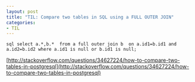 ```yaml
---
layout: post
title: "TIL: Compare two tables in SQL using a FULL OUTER JOIN"
categories:
- TIL
---
```


`sql
select a.*,b.* 
 from a full outer join b 
   on a.id1=b.id1 and a.id2=b.id2
   where a.id1 is null or b.id1 is null;
`

[http://stackoverflow.com/questions/34627224/how-to-compare-two-tables-in-postgresql](http://stackoverflow.com/questions/34627224/how-to-compare-two-tables-in-postgresql)